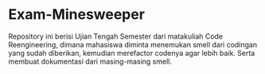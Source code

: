 # Exam-Minesweeper
Repository ini berisi Ujian Tengah Semester dari matakuliah Code Reengineering,  dimana mahasiswa diminta menemukan smell dari codingan yang sudah diberikan, kemudian merefactor codenya agar lebih baik. Serta membuat dokumentasi dari masing-masing smell.
